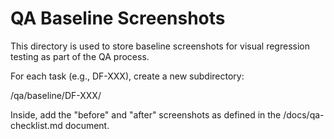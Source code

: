 # QA Baseline Screenshots

This directory is used to store baseline screenshots for visual regression testing as part of the QA process.

For each task (e.g., DF-XXX), create a new subdirectory:

/qa/baseline/DF-XXX/

Inside, add the "before" and "after" screenshots as defined in the /docs/qa-checklist.md document.
